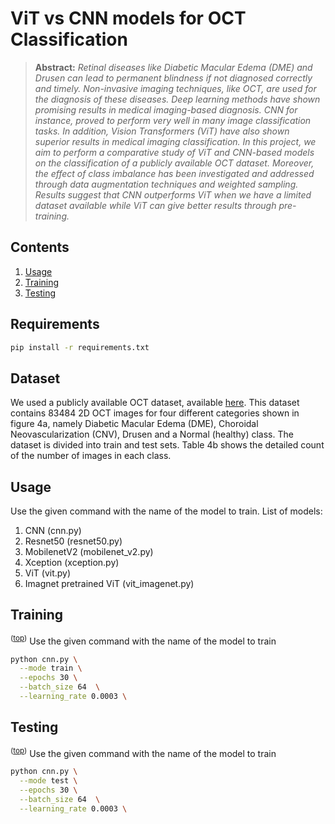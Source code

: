 # ViT vs CNN models for OCT Classification

> **Abstract:** 
*Retinal diseases like Diabetic Macular Edema (DME) and Drusen can lead to permanent blindness if not diagnosed correctly and timely. Non-invasive imaging
techniques, like OCT, are used for the diagnosis of these diseases. Deep learning methods have shown promising results in medical imaging-based diagnosis. CNN for instance, proved to perform very well in many image classification tasks. In addition, Vision Transformers (ViT) have also shown superior results in medical imaging classification. In this project, we aim to perform a comparative study of ViT and CNN-based models on the classification of a publicly available OCT dataset. Moreover, the effect of class imbalance has been investigated and addressed through data augmentation techniques and weighted sampling. Results suggest that CNN outperforms ViT when we have a limited dataset available while ViT can give better results through pre-training.* 

## Contents
1) [Usage](#usage) 
2) [Training](#training)
3) [Testing](#testing)

## Requirements
```bash
pip install -r requirements.txt
```
## Dataset
We used a publicly available OCT dataset, available [here](https://data.mendeley.com/datasets/rscbjbr9sj). This dataset contains 83484 2D OCT images for four different categories shown in figure 4a, namely Diabetic Macular Edema (DME), Choroidal Neovascularization (CNV), Drusen and a Normal (healthy) class. The dataset is divided into train and test sets. Table 4b shows the detailed count of the number of images in each class.

## Usage
Use the given command with the name of the model to train. 
List of models:
1) CNN (cnn.py)
2) Resnet50 (resnet50.py)
3) MobilenetV2 (mobilenet_v2.py)
4) Xception (xception.py)
5) ViT (vit.py)
6) Imagnet pretrained ViT (vit_imagenet.py)


## Training
<sup>([top](#contents))</sup>
Use the given command with the name of the model to train

```bash
python cnn.py \
  --mode train \
  --epochs 30 \
  --batch_size 64  \
  --learning_rate 0.0003 \
``` 

## Testing
<sup>([top](#contents))</sup>
Use the given command with the name of the model to train

```bash
python cnn.py \
  --mode test \
  --epochs 30 \
  --batch_size 64  \
  --learning_rate 0.0003 \
``` 

```

